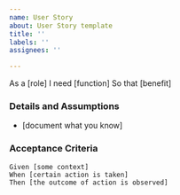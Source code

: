 ```yaml
---
name: User Story
about: User Story template
title: ''
labels: ''
assignees: ''

---
```


As a [role]
I need [function]
So that [benefit]
   
 ### Details and Assumptions
 * [document what you know]
   
 ### Acceptance Criteria  
   
 ```gherkin
 Given [some context]
 When [certain action is taken]
 Then [the outcome of action is observed]
 ```
